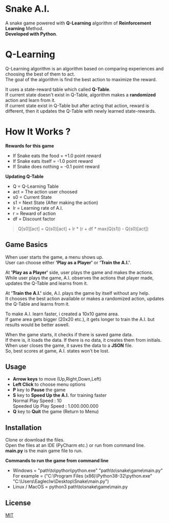 # Snake A.I.

A snake game powered with **Q-Learning** algorithm of **Reinforcement Learning** Method.  
**Developed with Python**.  

# Q-Learning

Q-Learning algorithm is an algorithm based on comparing experiences and choosing the best of them to act.  
The goal of the algorithm is find the best action to maximize the reward.  

It uses a state-reward table which called **Q-Table**.  
If current state doesn't exist in Q-Table, algorithm makes a **randomized** action and learn from it.  
If current state exist in Q-Table but after acting that action, reward is different, then it updates the Q-Table with newly learned state-rewards.  

# How It Works ?

**Rewards for this game**
* If Snake eats the food = +1.0 point reward
* If Snake eats itself = -1.0 point reward
* If Snake does nothing = -0.1 point reward  

**Updating Q-Table**
* Q = Q-Learning Table  
* act = The action user choosed  
* s0 = Current State  
* s1 = Next State (After making the action)  
* lr = Learning rate of A.I.  
* r = Reward of action  
* df = Discount factor

> Q[s0][act] = Q(s0)[act] + lr * (r + df * max(Q(s1)) - Q(s0)[act])  

## Game Basics

When user starts the game, a menu shows up.  
User can choose either **'Play as a Player'** or **'Train the A.I.'**.  

At **'Play as a Player'** side, user plays the game and makes the actions.  
While user plays the game, A.I. observes the actions that player made, updates the Q-Table and learns from it.  

At **'Train the A.I.'** side, A.I. plays the game by itself without any help.  
It chooses the best action available or makes a randomized action, updates the Q-Table and learns from it.  

To make A.I. learn faster, i created a 10x10 game area.  
If game area gets bigger (20x20 etc.), it gets longer to train the A.I. but results would be better aswell.  

When the game starts, it checks if there is saved game data.  
If there is, it loads the data. If there is no data, it creates them from initials.  
When user closes the game, it saves the data to a **JSON** file.  
So, best scores at game, A.I. states won't be lost.


## Usage

* **Arrow keys** to move (Up,Right,Down,Left)
* **Left Click** to choose menu options
* **P** key to **Pause** the game
* **S** key to **Speed Up the A.I.** for training faster  
Normal Play Speed : 10  
Speeded Up Play Speed : 1.000.000.000
* **Q** key to **Quit** the game (Return to Menu)  

## Installation
Clone or download the files.  
Open the files at an IDE (PyCharm etc.) or run from command line.  
**main.py** is the main game file to run.  

**Commands to run the game from command line**
* Windows = "path\to\python\python.exe" "path\to\snake\game\main.py"  
For example = ("C:\Program Files (x86)\Python38-32\python.exe" "C:\Users\Eagleclw\Desktop\Snake\main.py")
* Linux / MacOS = python3 path\to\snake\game\main.py

## License
[MIT](https://github.com/Eagleclw/Snake_A.I./blob/master/LICENSE)
